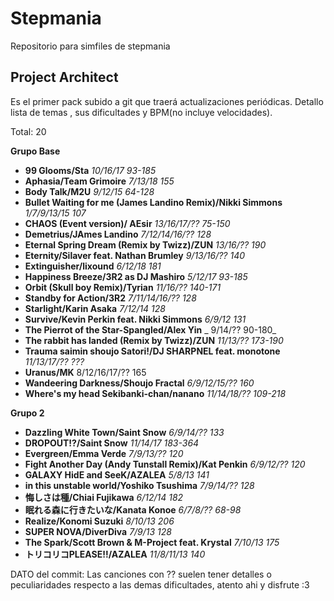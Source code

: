 # Stepmania
Repositorio para simfiles de stepmania

## Project Architect

Es el primer pack subido a git que traerá actualizaciones periódicas. Detallo lista de temas , sus  dificultades y BPM(no incluye velocidades).

Total: 20

**Grupo Base**

* **99 Glooms/Sta**    _10/16/17    93-185_
* **Aphasia/Team Grimoire**    _7/13/18   155_
* **Body Talk/M2U**    _9/12/15   64-128_
* **Bullet Waiting for me (James Landino Remix)/Nikki Simmons**    _1/7/9/13/15   107_
* **CHAOS (Event version)/ AEsir**   _13/16/17/??   75-150_
* **Demetrius/JAmes Landino**    _7/12/14/16/??   128_
* **Eternal Spring Dream (Remix by Twizz)/ZUN**    _13/16/??    190_
* **Eternity/Silaver feat. Nathan Brumley**    _9/13/16/??    140_
* **Extinguisher/lixound**   _6/12/18   181_
* **Happiness Breeze/3R2 as DJ Mashiro**   _5/12/17   93-185_
* **Orbit (Skull boy Remix)/Tyrian**   _11/16/??    140-171_
* **Standby for Action/3R2**   _7/11/14/16/??   128_
* **Starlight/Karin Asaka**    _7/12/14   128_
* **Survive/Kevin Perkin feat. Nikki Simmons**   _6/9/12    131_
* **The Pierrot of the Star-Spangled/Alex Yin**   _ 9/14/??   90-180_
* **The rabbit has landed (Remix by Twizz)/ZUN**   _11/13/??    173-190_
* **Trauma saimin shoujo Satori!/DJ SHARPNEL feat. monotone**    _11/13/17/??   ???_
* **Uranus/MK**    8/12/16/17/??   165
* **Wandeering Darkness/Shoujo Fractal**   _6/9/12/15/??    160_
* **Where's my head Sekibanki-chan/nanano**    _11/14/18/??   109-218_

**Grupo 2**

* **Dazzling White Town/Saint Snow**    _6/9/14/??    133_
* **DROPOUT!?/Saint Snow**    _11/14/17    183-364_
* **Evergreen/Emma Verde**    _7/9/13/??    120_
* **Fight Another Day (Andy Tunstall Remix)/Kat Penkin**    _6/9/12/??    120_
* **GALAXY  HidE and SeeK/AZALEA**    _5/8/13    141_
* **in this unstable world/Yoshiko Tsushima**    _7/9/14/??    128_
* **悔しさは種/Chiai Fujikawa**    _6/12/14    182_
* **眠れる森に行きたいな/Kanata Konoe**    _6/7/8/??    68-98_
* **Realize/Konomi Suzuki**    _8/10/13    206_
* **SUPER NOVA/DiverDiva**    _7/9/13    128_
* **The Spark/Scott Brown & M-Project feat. Krystal**    _7/10/13    175_
* **トリコリコPLEASE!!/AZALEA**    _11/8/11/13    140_

DATO del commit: Las canciones con ?? suelen tener detalles o peculiaridades respecto a las demas dificultades, atento ahi y disfrute :3
